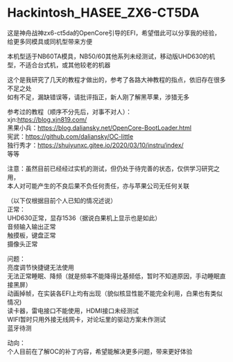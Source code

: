 # Hackintosh_HASEE_ZX6-CT5DA
这是神舟战神zx6-ct5da的OpenCore引导的EFI，希望借此可以分享我的经验，给更多同模具或同机型带来方便

本机型适于NB60TA模具，NB50/60其他系列未经测试，移动版UHD630的机型，不适合台式机，或其他较老的机器  
  
这个是我研究了几天的教程才做出的，参考了各路大神教程的指点，依旧存在很多不足之处  
如有不足，漏缺错误等，请批评指正，新人刚了解黑苹果，涉猎无多  
  
参考过的教程（顺序不分先后，对事不对人）：  
xjn:https://blog.xjn819.com/  
黑果小兵：https://blog.daliansky.net/OpenCore-BootLoader.html  
宪武：https://github.com/daliansky/OC-little  
独行秀才：https://shuiyunxc.gitee.io/2020/03/10/instru/index/  
等等

注意：虽然目前已经经过实机的测试，但仍处于待完善的状态，仅供学习研究之用，  
本人对可能产生的不良后果不负任何责任，亦与苹果公司无任何关联

  
（以下仅根据目前个人已知的情况述说）  
正常：  
UHD630正常，显存1536（据说白果机上显示也是如此）  
音频输入输出正常  
触摸板，键盘正常  
摄像头正常


问题：  
亮度调节快捷键无法使用  
无法正常睡眠、降频（就是频率不能降得比基频低，暂时不知道原因，手动睡眠直接黑屏）  
动画掉帧，在实装各EFI上均有出现（貌似核显性能不能完全利用，白果也有类似情况)  
读卡器，雷电接口不能使用，HDMI接口未经测试  
WIFI暂时只用外接无线网卡，对论坛里的驱动方案未作测试  
蓝牙待测

动向：  
个人目前在了解OC的补丁内容，希望能解决更多问题，带来更好体验


